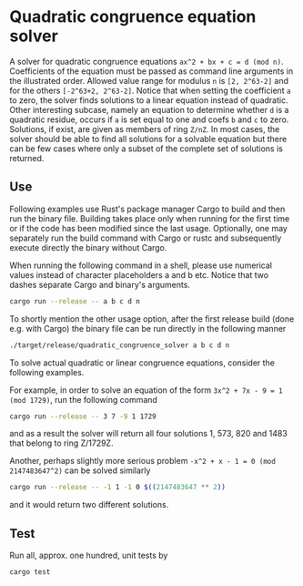 # Quadratic congruence equation solver

A solver for quadratic congruence equations `ax^2 + bx + c = d (mod n)`. Coefficients of the equation must be passed as command line arguments in the illustrated order. Allowed value range for modulus `n` is `[2, 2^63-2]` and for the others `[-2^63+2, 2^63-2]`. Notice that when setting the coefficient `a` to zero, the solver finds solutions to a linear equation instead of quadratic. Other interesting subcase, namely an equation to determine whether `d` is a quadratic residue, occurs if `a` is set equal to one and coefs `b` and `c` to zero. Solutions, if exist, are given as members of ring `Z/nZ`. In most cases, the solver should be able to find all solutions for a solvable equation but there can be few cases where only a subset of the complete set of solutions is returned.

## Use ##
Following examples use Rust's package manager Cargo to build and then run the binary file. Building takes place only when running for the first time or if the code has been modified since the last usage. Optionally, one may separately run the build command with Cargo or rustc and subsequently execute directly the binary without Cargo.

When running the following command in a shell, please use numerical values instead of character placeholders a and b etc. Notice that two dashes separate Cargo and binary's arguments.

```Bash
cargo run --release -- a b c d n
```

To shortly mention the other usage option, after the first release build (done e.g. with Cargo) the binary file can be run directly in the following manner

```bash
./target/release/quadratic_congruence_solver a b c d n
```

To solve actual quadratic or linear congruence equations, consider the following examples.

For example, in order to solve an equation of the form `3x^2 + 7x - 9 = 1 (mod 1729)`, run the following command
```Bash
cargo run --release -- 3 7 -9 1 1729
```
and as a result the solver will return all four solutions 1, 573, 820 and 1483 that belong to ring Z/1729Z.

Another, perhaps slightly more serious problem `-x^2 + x - 1 = 0 (mod 2147483647^2)` can be solved similarly
```Bash
cargo run --release -- -1 1 -1 0 $((2147483647 ** 2))
```
and it would return two different solutions.

## Test ##

Run all, approx. one hundred, unit tests by
```Bash
cargo test
```
